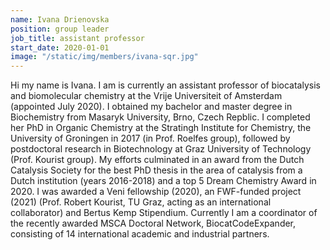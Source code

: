 ```yaml
---
name: Ivana Drienovska
position: group leader
job_title: assistant professor
start_date: 2020-01-01
image: "/static/img/members/ivana-sqr.jpg"
---
```


Hi my name is Ivana. 
I am is currently an assistant professor of biocatalysis and biomolecular chemistry at the Vrije Universiteit of Amsterdam (appointed July 2020). I obtained my bachelor and master degree in Biochemistry from Masaryk University, Brno, Czech Repblic. I completed her PhD in Organic Chemistry at the Stratingh Institute for Chemistry, the University of Groningen in 2017 (in Prof. Roelfes group), followed by postdoctoral research in Biotechnology at Graz University of Technology (Prof. Kourist group). My efforts culminated in an award from the Dutch Catalysis Society for the best PhD thesis in the area of catalysis from a Dutch institution (years 2016-2018) and a top 5 Dream Chemistry Award in 2020. I was awarded a Veni fellowship (2020), an FWF-funded project (2021) (Prof. Robert Kourist, TU Graz, acting as an international collaborator) and Bertus Kemp Stipendium. Currently I am a coordinator of the recently awarded MSCA Doctoral Network, BiocatCodeExpander, consisting of 14 international academic and industrial partners. 